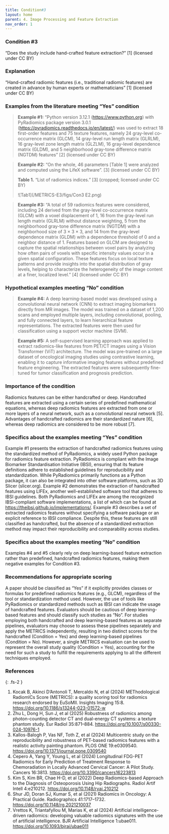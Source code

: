 ```yaml
---
title: Condition#3
layout: home
parent: 4. Image Processing and Feature Extraction
nav_order: 1
---
```


### Condition #3
“Does the study include hand-crafted feature extraction?” [1]  (licensed under CC BY)

### Explanation
“Hand-crafted radiomic features (i.e., traditional radiomic features) are created in advance by human experts or mathematicians” [1]  (licensed under CC BY)

### Examples from the literature meeting “Yes” condition 
> **Example #1:** “Python version 3.12.1 (https://www.python.org) with PyRadiomics package version 3.0.1 (https://pyradiomics.readthedocs.io/en/latest/) was used to extract 18 first-order features and 75 texture features, namely 24 gray-level co-occurrence matrix (GLCM), 14 gray-level run length matrix (GLRLM), 16 gray-level zone length matrix (GLZLM), 16 gray-level dependence matrix (GLDM), and 5 neighborhood gray-tone difference matrix (NGTDM) features” [2] (licensed under CC BY)

> **Example #2:** “On the whole, 46 parameters [Table 1] were analyzed and computed using the LifeX software”. [3] (licensed under CC BY)
> 
> **Table 1.** “List of radiomics indices.” [3] (cropped; licensed under CC BY)
>
>![Tab1](/METRICS-E3/figs/Con3 E2.png) 
> 

> **Example #3:** “A total of 59 radiomics features were considered, including 24 derived from the gray-level co-occurrence matrix (GLCM) with a voxel displacement of 1, 16 from the gray-level run length matrix (GLRLM) without distance weighting, 5 from the neighborhood gray-tone difference matrix (NGTDM) with a neighborhood size of 3 × 3 × 3, and 14 from the gray-level dependence matrix (GLDM) with a dependence threshold of 0 and a neighbor distance of 1. Features based on GLCM are designed to capture the spatial relationships between voxel pairs by analyzing how often pairs of voxels with specific intensity values occur in a given spatial configuration. These features focus on local texture patterns and provide insights into the spatial distribution of gray levels, helping to characterize the heterogeneity of the image content at a finer, localized level.” [4] (licensed under CC BY)

### Hypothetical examples meeting “No” condition
> **Example #4:** A deep learning-based model was developed using a convolutional neural network (CNN) to extract imaging biomarkers directly from MR images. The model was trained on a dataset of 1,200 scans and employed multiple layers, including convolutional, pooling, and fully connected layers, to learn hierarchical feature representations. The extracted features were then used for classification using a support vector machine (SVM).

> **Example #5:** A self-supervised learning approach was applied to extract radiomics-like features from PET/CT images using a Vision Transformer (ViT) architecture. The model was pre-trained on a large dataset of oncological imaging studies using contrastive learning, enabling it to capture informative imaging features without predefined feature engineering. The extracted features were subsequently fine-tuned for tumor classification and prognosis prediction. 

### Importance of the condition
Radiomics features can be either handcrafted or deep. Handcrafted features are extracted using a certain series of predefined mathematical equations, whereas deep radiomics features are extracted from one or more layers of a neural network, such as a convolutional neural network [5]. Advantages of handcrafted radiomics are their standardized nature [6], whereas deep radiomics are considered to be more robust [7].

### Specifics about the examples meeting “Yes” condition
Example #1 presents the extraction of handcrafted radiomics features using the standardized method of PyRadiomics, a widely used Python package for radiomics feature extraction. PyRadiomics is compliant with the Image Biomarker Standardisation Initiative (IBSI), ensuring that its feature definitions adhere to established guidelines for reproducibility and standardization. While PyRadiomics primarily functions as a Python package, it can also be integrated into other software platforms, such as 3D Slicer (slicer.org). Example #2 demonstrates the extraction of handcrafted features using LIFEx, another well-established software tool that adheres to IBSI guidelines. Both PyRadiomics and LIFEx are among the recognized IBSI-compliant software implementations, a list of which can be found at https://theibsi.github.io/implementations/. Example #3 describes a set of extracted radiomics features without specifying a software package or an explicit reference to IBSI compliance. Despite this, these features are still classified as handcrafted, but the absence of a standardized extraction method may impact their reproducibility and comparability across studies.

### Specifics about the examples meeting “No” condition
Examples #4 and #5 clearly rely on deep learning-based feature extraction rather than predefined, handcrafted radiomics features, making them negative examples for Condition #3.

### Recommendations for appropriate scoring
A paper should be classified as “Yes” if it explicitly provides classes or formulas for predefined radiomics features (e.g., GLCM), regardless of the tool or standardization method used. However, the use of tools like PyRadiomics or standardized methods such as IBSI can indicate the usage of handcrafted features.
Evaluators should be cautious of deep learning-based features and should classify such studies as “No”.
For studies employing both handcrafted and deep learning-based features as separate pipelines, evaluators may choose to assess these pipelines separately and apply the METRICS independently, resulting in two distinct scores for the handcrafted (Condition = Yes) and deep learning-based pipelines (Condition = No). However,  a single METRICS evaluation can be used to represent the overall study quality (Condition = Yes), accounting for the need for such a study to fulfill the requirements applying to all the different techniques employed.

### References

{: .fs-2 }

1. 	Kocak B, Akinci D’Antonoli T, Mercaldo N, et al (2024) METhodological RadiomICs Score (METRICS): a quality scoring tool for radiomics research endorsed by EuSoMII. Insights Imaging 15:8. https://doi.org/10.1186/s13244-023-01572-w
2. 	Zhu L, Dong H, Sun J, et al (2025) Robustness of radiomics among photon-counting detector CT and dual-energy CT systems: a texture phantom study. Eur Radiol 35:871–884. https://doi.org/10.1007/s00330-024-10976-1
3. 	Kallos-Balogh P, Vas NF, Toth Z, et al (2024) Multicentric study on the reproducibility and robustness of PET-based radiomics features with a realistic activity painting phantom. PLOS ONE 19:e0309540. https://doi.org/10.1371/journal.pone.0309540
4. 	Cepero A, Yang Y, Young L, et al (2024) Longitudinal FDG-PET Radiomics for Early Prediction of Treatment Response to Chemoradiation in Locally Advanced Cervical Cancer: A Pilot Study. Cancers 16:3813. https://doi.org/10.3390/cancers16223813
5. 	Kim S, Kim BR, Chae H-D, et al (2022) Deep Radiomics-based Approach to the Diagnosis of Osteoporosis Using Hip Radiographs. Radiol Artif Intell 4:e210212. https://doi.org/10.1148/ryai.210212
6. 	Shur JD, Doran SJ, Kumar S, et al (2021) Radiomics in Oncology: A Practical Guide. Radiographics 41:1717–1732. https://doi.org/10.1148/rg.2021210037
7. 	Vrettos K, Triantafyllou M, Marias K, et al (2024) Artificial intelligence-driven radiomics: developing valuable radiomics signatures with the use of artificial intelligence. BJR Artificial Intelligence 1:ubae011. https://doi.org/10.1093/bjrai/ubae011

